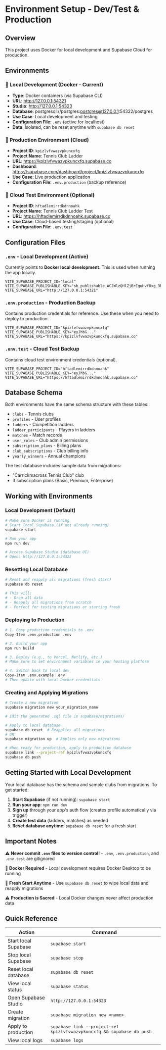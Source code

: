 # Environment Setup - Dev/Test & Production

## Overview
This project uses Docker for local development and Supabase Cloud for production.

## Environments

### 🐳 Local Development (Docker - Current)
- **Type**: Docker containers (via Supabase CLI)
- **URL**: http://127.0.0.1:54321
- **Studio**: http://127.0.0.1:54323
- **Database**: postgresql://postgres:postgres@127.0.0.1:54322/postgres
- **Use Case**: Local development and testing
- **Configuration File**: `.env` (active for localhost)
- **Data**: Isolated, can be reset anytime with `supabase db reset`

### 🚀 Production Environment (Cloud)
- **Project ID**: `kpizlvfvwazvpkuncxfq`
- **Project Name**: Tennis Club Ladder
- **URL**: https://kpizlvfvwazvpkuncxfq.supabase.co
- **Dashboard**: https://supabase.com/dashboard/project/kpizlvfvwazvpkuncxfq
- **Use Case**: Live production application
- **Configuration File**: `.env.production` (backup reference)

### 🧪 Cloud Test Environment (Optional)
- **Project ID**: `hftadlemirrdkdnnoahk`
- **Project Name**: Tennis Club Ladder Test
- **URL**: https://hftadlemirrdkdnnoahk.supabase.co
- **Use Case**: Cloud-based testing/staging (optional)
- **Configuration File**: `.env.test`

## Configuration Files

### `.env` - Local Development (Active)
Currently points to **Docker local development**. This is used when running the app locally.

```env
VITE_SUPABASE_PROJECT_ID="local"
VITE_SUPABASE_PUBLISHABLE_KEY="sb_publishable_ACJWlzQHlZjBrEguHvfOxg_3BJgxAaH"
VITE_SUPABASE_URL="http://127.0.0.1:54321"
```

### `.env.production` - Production Backup
Contains production credentials for reference. Use these when you need to deploy to production.

```env
VITE_SUPABASE_PROJECT_ID="kpizlvfvwazvpkuncxfq"
VITE_SUPABASE_PUBLISHABLE_KEY="eyJhbG..."
VITE_SUPABASE_URL="https://kpizlvfvwazvpkuncxfq.supabase.co"
```

### `.env.test` - Cloud Test Backup
Contains cloud test environment credentials (optional).

```env
VITE_SUPABASE_PROJECT_ID="hftadlemirrdkdnnoahk"
VITE_SUPABASE_PUBLISHABLE_KEY="eyJhbG..."
VITE_SUPABASE_URL="https://hftadlemirrdkdnnoahk.supabase.co"
```

## Database Schema

Both environments have the same schema structure with these tables:
- `clubs` - Tennis clubs
- `profiles` - User profiles
- `ladders` - Competition ladders
- `ladder_participants` - Players in ladders
- `matches` - Match records
- `user_roles` - Club admin permissions
- `subscription_plans` - Billing plans
- `club_subscriptions` - Club billing info
- `yearly_winners` - Annual champions

The test database includes sample data from migrations:
- "Carrickmacross Tennis Club" club
- 3 subscription plans (Basic, Premium, Enterprise)

## Working with Environments

### Local Development (Default)
```bash
# Make sure Docker is running
# Start local Supabase (if not already running)
supabase start

# Run your app
npm run dev

# Access Supabase Studio (database UI)
# Open: http://127.0.0.1:54323
```

### Resetting Local Database
```bash
# Reset and reapply all migrations (fresh start)
supabase db reset

# This will:
# - Drop all data
# - Reapply all migrations from scratch
# - Perfect for testing migrations or starting fresh
```

### Deploying to Production
```bash
# 1. Copy production credentials to .env
Copy-Item .env.production .env

# 2. Build your app
npm run build

# 3. Deploy (e.g., to Vercel, Netlify, etc.)
# Make sure to set environment variables in your hosting platform

# 4. Switch back to local dev
Copy-Item .env.example .env
# Then update with local Docker credentials
```

### Creating and Applying Migrations

```bash
# Create a new migration
supabase migration new your_migration_name

# Edit the generated .sql file in supabase/migrations/

# Apply to local database
supabase db reset  # Reapplies all migrations
# OR
supabase migration up  # Applies only new migrations

# When ready for production, apply to production database
supabase link --project-ref kpizlvfvwazvpkuncxfq
supabase db push
```

## Getting Started with Local Development

Your local database has the schema and sample clubs from migrations. To get started:

1. **Start Supabase** (if not running): `supabase start`
2. **Run your app**: `npm run dev`
3. **Sign up** through your app's auth flow (creates profile automatically via trigger)
4. **Create test data** (ladders, matches) as needed
5. **Reset database anytime**: `supabase db reset` for a fresh start

## Important Notes

⚠️ **Never commit `.env` files to version control!** - `.env`, `.env.production`, and `.env.test` are gitignored

🐳 **Docker Required** - Local development requires Docker Desktop to be running

🔄 **Fresh Start Anytime** - Use `supabase db reset` to wipe local data and reapply migrations

⚠️ **Production is Sacred** - Local Docker changes never affect production data

## Quick Reference

| Action | Command |
|--------|---------|  
| Start local Supabase | `supabase start` |
| Stop local Supabase | `supabase stop` |
| Reset local database | `supabase db reset` |
| View local status | `supabase status` |
| Open Supabase Studio | `http://127.0.0.1:54323` |
| Create migration | `supabase migration new <name>` |
| Apply to production | `supabase link --project-ref kpizlvfvwazvpkuncxfq && supabase db push` |
| View local logs | `supabase logs` |
